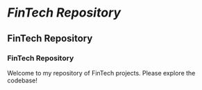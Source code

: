 # *FinTech Repository*

## FinTech Repository

### FinTech Repository

Welcome to my repository of FinTech projects. Please explore the codebase!